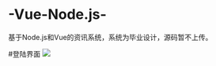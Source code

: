 # -Vue-Node.js-
基于Node.js和Vue的资讯系统，系统为毕业设计，源码暂不上传。

#登陆界面
![](https://github.com/Super-DeeDee/-Vue-Node.js-/blob/master/news/login.png)
